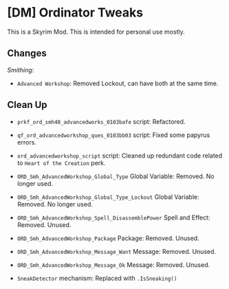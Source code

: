 # [DM] Ordinator Tweaks
This is a Skyrim Mod. This is intended for personal use mostly.

## Changes
*Smithing*:
- `Advanced Workshop`: Removed Lockout, can have both at the same time.

## Clean Up
- `prkf_ord_smh40_advancedworks_0103bafe` script: Refactored.
- `qf_ord_advancedworkshop_ques_0103bb03` script: Fixed some papyrus errors.
- `ord_advancedworkshop_script` script: Cleaned up redundant code related to `Heart of the Creation` perk.
- `ORD_Smh_AdvancedWorkshop_Global_Type` Global Variable: Removed. No longer used.
- `ORD_Smh_AdvancedWorkshop_Global_Type_Lockout` Global Variable: Removed. No longer used.
- `ORD_Smh_AdvancedWorkshop_Spell_DisassemblePower` Spell and Effect: Removed. Unused.
- `ORD_Smh_AdvancedWorkshop_Package` Package: Removed. Unused.
- `ORD_Smh_AdvancedWorkshop_Message_Want` Message: Removed. Unused.
- `ORD_Smh_AdvancedWorkshop_Message_Ok` Message: Removed. Unused.


- `SneakDetector` mechanism: Replaced with `.IsSneaking()`